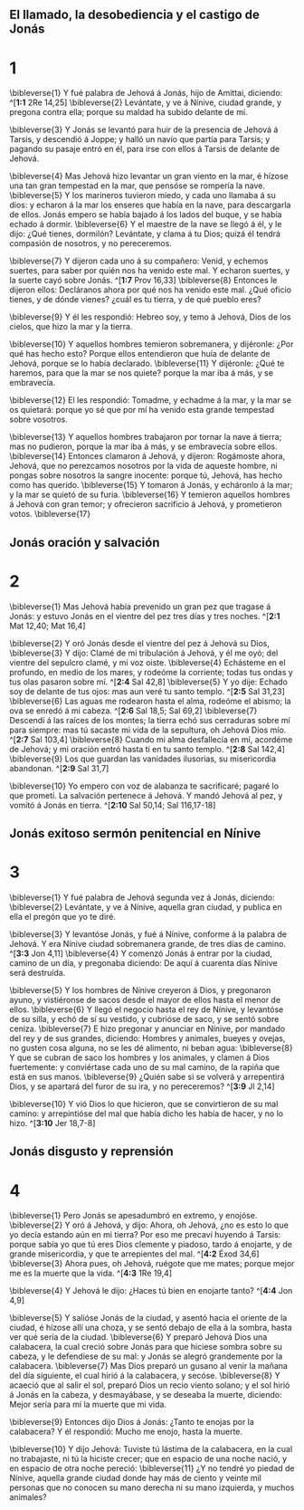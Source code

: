 ## El llamado, la desobediencia y el castigo de Jonás
# 1 
\bibleverse{1} Y fué palabra de Jehová á Jonás, hijo de Amittai, diciendo: ^[**1:1** 2Re 14,25] \bibleverse{2} Levántate, y ve á Nínive, ciudad grande, y pregona contra ella; porque su maldad ha subido delante de mí. 


\bibleverse{3} Y Jonás se levantó para huir de la presencia de Jehová á Tarsis, y descendió á Joppe; y halló un navío que partía para Tarsis; y pagando su pasaje entró en él, para irse con ellos á Tarsis de delante de Jehová. 

\bibleverse{4} Mas Jehová hizo levantar un gran viento en la mar, é hízose una tan gran tempestad en la mar, que pensóse se rompería la nave. \bibleverse{5} Y los marineros tuvieron miedo, y cada uno llamaba á su dios: y echaron á la mar los enseres que había en la nave, para descargarla de ellos. Jonás empero se había bajado á los lados del buque, y se había echado á dormir. \bibleverse{6} Y el maestre de la nave se llegó á él, y le dijo: ¿Qué tienes, dormilón? Levántate, y clama á tu Dios; quizá él tendrá compasión de nosotros, y no pereceremos. 

\bibleverse{7} Y dijeron cada uno á su compañero: Venid, y echemos suertes, para saber por quién nos ha venido este mal. Y echaron suertes, y la suerte cayó sobre Jonás. ^[**1:7** Prov 16,33] \bibleverse{8} Entonces le dijeron ellos: Decláranos ahora por qué nos ha venido este mal. ¿Qué oficio tienes, y de dónde vienes? ¿cuál es tu tierra, y de qué pueblo eres? 


\bibleverse{9} Y él les respondió: Hebreo soy, y temo á Jehová, Dios de los cielos, que hizo la mar y la tierra. 

\bibleverse{10} Y aquellos hombres temieron sobremanera, y dijéronle: ¿Por qué has hecho esto? Porque ellos entendieron que huía de delante de Jehová, porque se lo había declarado. \bibleverse{11} Y dijéronle: ¿Qué te haremos, para que la mar se nos quiete? porque la mar iba á más, y se embravecía. 

\bibleverse{12} El les respondió: Tomadme, y echadme á la mar, y la mar se os quietará: porque yo sé que por mí ha venido esta grande tempestad sobre vosotros. 

\bibleverse{13} Y aquellos hombres trabajaron por tornar la nave á tierra; mas no pudieron, porque la mar iba á más, y se embravecía sobre ellos. \bibleverse{14} Entonces clamaron á Jehová, y dijeron: Rogámoste ahora, Jehová, que no perezcamos nosotros por la vida de aqueste hombre, ni pongas sobre nosotros la sangre inocente: porque tú, Jehová, has hecho como has querido. \bibleverse{15} Y tomaron á Jonás, y echáronlo á la mar; y la mar se quietó de su furia. \bibleverse{16} Y temieron aquellos hombres á Jehová con gran temor; y ofrecieron sacrificio á Jehová, y prometieron votos. \bibleverse{17} 

## Jonás oración y salvación
# 2 
\bibleverse{1} Mas Jehová había prevenido un gran pez que tragase á Jonás: y estuvo Jonás en el vientre del pez tres días y tres noches. ^[**2:1** Mat 12,40; Mat 16,4] 


\bibleverse{2} Y oró Jonás desde el vientre del pez á Jehová su Dios, \bibleverse{3} Y dijo: Clamé de mi tribulación á Jehová, y él me oyó; del vientre del sepulcro clamé, y mi voz oiste. \bibleverse{4} Echásteme en el profundo, en medio de los mares, y rodeóme la corriente; todas tus ondas y tus olas pasaron sobre mí. ^[**2:4** Sal 42,8] \bibleverse{5} Y yo dije: Echado soy de delante de tus ojos: mas aun veré tu santo templo. ^[**2:5** Sal 31,23] \bibleverse{6} Las aguas me rodearon hasta el alma, rodeóme el abismo; la ova se enredó á mi cabeza. ^[**2:6** Sal 18,5; Sal 69,2] \bibleverse{7} Descendí á las raíces de los montes; la tierra echó sus cerraduras sobre mí para siempre: mas tú sacaste mi vida de la sepultura, oh Jehová Dios mío. ^[**2:7** Sal 103,4] \bibleverse{8} Cuando mi alma desfallecía en mí, acordéme de Jehová; y mi oración entró hasta ti en tu santo templo. ^[**2:8** Sal 142,4] \bibleverse{9} Los que guardan las vanidades ilusorias, su misericordia abandonan. ^[**2:9** Sal 31,7] 
     

\bibleverse{10} Yo empero con voz de alabanza te sacrificaré; pagaré lo que prometí. La salvación pertenece á Jehová. Y mandó Jehová al pez, y vomitó á Jonás en tierra. ^[**2:10** Sal 50,14; Sal 116,17-18] 
 

## Jonás exitoso sermón penitencial en Nínive
# 3 
\bibleverse{1} Y fué palabra de Jehová segunda vez á Jonás, diciendo: \bibleverse{2} Levántate, y ve á Nínive, aquella gran ciudad, y publica en ella el pregón que yo te diré. 

\bibleverse{3} Y levantóse Jonás, y fué á Nínive, conforme á la palabra de Jehová. Y era Nínive ciudad sobremanera grande, de tres días de camino. ^[**3:3** Jon 4,11] \bibleverse{4} Y comenzó Jonás á entrar por la ciudad, camino de un día, y pregonaba diciendo: De aquí á cuarenta días Nínive será destruída. 


\bibleverse{5} Y los hombres de Nínive creyeron á Dios, y pregonaron ayuno, y vistiéronse de sacos desde el mayor de ellos hasta el menor de ellos. \bibleverse{6} Y llegó el negocio hasta el rey de Nínive, y levantóse de su silla, y echó de sí su vestido, y cubrióse de saco, y se sentó sobre ceniza. \bibleverse{7} E hizo pregonar y anunciar en Nínive, por mandado del rey y de sus grandes, diciendo: Hombres y animales, bueyes y ovejas, no gusten cosa alguna, no se les dé alimento, ni beban agua: \bibleverse{8} Y que se cubran de saco los hombres y los animales, y clamen á Dios fuertemente: y conviértase cada uno de su mal camino, de la rapiña que está en sus manos. \bibleverse{9} ¿Quién sabe si se volverá y arrepentirá Dios, y se apartará del furor de su ira, y no pereceremos? ^[**3:9** Jl 2,14] 


\bibleverse{10} Y vió Dios lo que hicieron, que se convirtieron de su mal camino: y arrepintióse del mal que había dicho les había de hacer, y no lo hizo. ^[**3:10** Jer 18,7-8] 
 

## Jonás disgusto y reprensión
# 4 
\bibleverse{1} Pero Jonás se apesadumbró en extremo, y enojóse. \bibleverse{2} Y oró á Jehová, y dijo: Ahora, oh Jehová, ¿no es esto lo que yo decía estando aún en mi tierra? Por eso me precaví huyendo á Tarsis: porque sabía yo que tú eres Dios clemente y piadoso, tardo á enojarte, y de grande misericordia, y que te arrepientes del mal. ^[**4:2** Éxod 34,6] \bibleverse{3} Ahora pues, oh Jehová, ruégote que me mates; porque mejor me es la muerte que la vida. ^[**4:3** 1Re 19,4] 
 

\bibleverse{4} Y Jehová le dijo: ¿Haces tú bien en enojarte tanto? ^[**4:4** Jon 4,9] 


\bibleverse{5} Y salióse Jonás de la ciudad, y asentó hacia el oriente de la ciudad, é hízose allí una choza, y se sentó debajo de ella á la sombra, hasta ver qué sería de la ciudad. \bibleverse{6} Y preparó Jehová Dios una calabacera, la cual creció sobre Jonás para que hiciese sombra sobre su cabeza, y le defendiese de su mal: y Jonás se alegró grandemente por la calabacera. \bibleverse{7} Mas Dios preparó un gusano al venir la mañana del día siguiente, el cual hirió á la calabacera, y secóse. \bibleverse{8} Y acaeció que al salir el sol, preparó Dios un recio viento solano; y el sol hirió á Jonás en la cabeza, y desmayábase, y se deseaba la muerte, diciendo: Mejor sería para mí la muerte que mi vida. 

\bibleverse{9} Entonces dijo Dios á Jonás: ¿Tanto te enojas por la calabacera? Y él respondió: Mucho me enojo, hasta la muerte. 

\bibleverse{10} Y dijo Jehová: Tuviste tú lástima de la calabacera, en la cual no trabajaste, ni tú la hiciste crecer; que en espacio de una noche nació, y en espacio de otra noche pereció: \bibleverse{11} ¿Y no tendré yo piedad de Nínive, aquella grande ciudad donde hay más de ciento y veinte mil personas que no conocen su mano derecha ni su mano izquierda, y muchos animales? 